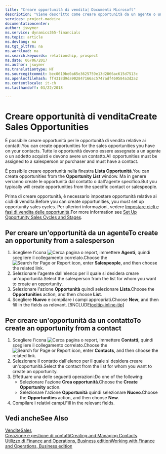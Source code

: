 ```yaml
---
title: "Creare opportunità di vendita| Documenti Microsoft"
description: "Viene descritto come creare opportunità da un agente o un contatto in Finance and Operations, Business edition."
services: project-madeira
documentationcenter: 
author: jswymer
ms.service: dynamics365-financials
ms.topic: article
ms.devlang: na
ms.tgt_pltfrm: na
ms.workload: na
ms.search.keywords: relationship, prospect
ms.date: 06/06/2017
ms.author: jswymer
ms.translationtype: HT
ms.sourcegitcommit: bec0619be0a65e3625759e13d2866ac615d7513c
ms.openlocfilehash: ff4318d9da902847166ac5747adf469584a3d2a2
ms.contentlocale: it-ch
ms.lasthandoff: 03/22/2018

---
```

# <a name="create-sales-opportunities"></a><span data-ttu-id="f111d-103">Creare opportunità di vendita</span><span class="sxs-lookup"><span data-stu-id="f111d-103">Create Sales Opportunities</span></span>
<span data-ttu-id="f111d-104">È possibile creare opportunità per le opportunità di vendita relative ai contatti.</span><span class="sxs-lookup"><span data-stu-id="f111d-104">You can create opportunities for the sales opportunities you have on your contacts.</span></span> <span data-ttu-id="f111d-105">Tutte le opportunità devono essere assegnate a un agente o un addetto acquisti e devono avere un contatto.</span><span class="sxs-lookup"><span data-stu-id="f111d-105">All opportunities must be assigned to a salesperson or purchaser and must have a contact.</span></span>

<span data-ttu-id="f111d-106">È possibile creare opportunità nella finestra **Lista Opportunità**.</span><span class="sxs-lookup"><span data-stu-id="f111d-106">You can create opportunities from the **Opportunity List** window.</span></span> <span data-ttu-id="f111d-107">Ma in genere verranno create le opportunità dal contatto o dall'agente specifico.</span><span class="sxs-lookup"><span data-stu-id="f111d-107">But you typically will create opportunities from the specific contact or salespeople.</span></span>

<span data-ttu-id="f111d-108">Prima di creare opportunità, è necessario impostare opportunità relative ai cicli di vendita.</span><span class="sxs-lookup"><span data-stu-id="f111d-108">Before you can create opportunities, you must set up opportunity sales cycles.</span></span> <span data-ttu-id="f111d-109">Per ulteriori informazioni, vedere [Impostare cicli e fasi di vendita delle opportunità](marketing-how-setup-opportunity-sales-cycles-stages.md).</span><span class="sxs-lookup"><span data-stu-id="f111d-109">For more information see [Set Up Opportunity Sales Cycles and Stages](marketing-how-setup-opportunity-sales-cycles-stages.md).</span></span>

## <a name="to-create-an-opportunity-from-a-salesperson"></a><span data-ttu-id="f111d-110">Per creare un'opportunità da un agente</span><span class="sxs-lookup"><span data-stu-id="f111d-110">To create an opportunity from a salesperson</span></span>
1. <span data-ttu-id="f111d-111">Scegliere l'icona ![Cerca pagina o report](media/ui-search/search_small.png "icona Cerca pagina o report"), immettere **Agenti**, quindi scegliere il collegamento correlato.</span><span class="sxs-lookup"><span data-stu-id="f111d-111">Choose the ![Search for Page or Report](media/ui-search/search_small.png "Search for Page or Report icon") icon, enter **Salespeople**, and then choose the related link.</span></span>
2. <span data-ttu-id="f111d-112">Selezionare l'agente dall'elenco per il quale si desidera creare un'opportunità.</span><span class="sxs-lookup"><span data-stu-id="f111d-112">Select the salesperson from the list for whom you want to create an opportunity.</span></span>
3. <span data-ttu-id="f111d-113">Selezionare l'azione **Opportunità** quindi selezionare **Lista**.</span><span class="sxs-lookup"><span data-stu-id="f111d-113">Choose the **Opportunities** action, and then choose **List**.</span></span>
4. <span data-ttu-id="f111d-114">Scegliere **Nuovo** e compilare i campi appropriati.</span><span class="sxs-lookup"><span data-stu-id="f111d-114">Choose **New**, and then fill in the fields as relevant.</span></span> [!INCLUDE[tooltip-inline-tip](includes/tooltip-inline-tip_md.md)]  



## <a name="to-create-an-opportunity-from-a-contact"></a><span data-ttu-id="f111d-115">Per creare un'opportunità da un contatto</span><span class="sxs-lookup"><span data-stu-id="f111d-115">To create an opportunity from a contact</span></span>
1. <span data-ttu-id="f111d-116">Scegliere l'icona ![Cerca pagina o report](media/ui-search/search_small.png "icona Cerca pagina o report"), immettere **Contatti**, quindi scegliere il collegamento correlato.</span><span class="sxs-lookup"><span data-stu-id="f111d-116">Choose the ![Search for Page or Report](media/ui-search/search_small.png "Search for Page or Report icon") icon, enter **Contacts**, and then choose the related link.</span></span>
2. <span data-ttu-id="f111d-117">Selezionare il contatto dall'elenco per il quale si desidera creare un'opportunità.</span><span class="sxs-lookup"><span data-stu-id="f111d-117">Select the contact from the list for whom you want to create an opportunity.</span></span>
3. <span data-ttu-id="f111d-118">Effettuare una delle seguenti operazioni:</span><span class="sxs-lookup"><span data-stu-id="f111d-118">Do one of the following:</span></span>
   * <span data-ttu-id="f111d-119">Selezionare l'azione **Crea opportunità**.</span><span class="sxs-lookup"><span data-stu-id="f111d-119">Choose the **Create Opportunity** action.</span></span>
   * <span data-ttu-id="f111d-120">Selezionare l'azione **Opportunità** quindi selezionare **Nuovo**.</span><span class="sxs-lookup"><span data-stu-id="f111d-120">Choose the  **Opportunities** action, and then choose **New**.</span></span>
4. <span data-ttu-id="f111d-121">Compilare i relativi campi.</span><span class="sxs-lookup"><span data-stu-id="f111d-121">Fill in the relevant fields.</span></span>

## <a name="see-also"></a><span data-ttu-id="f111d-122">Vedi anche</span><span class="sxs-lookup"><span data-stu-id="f111d-122">See Also</span></span>
[<span data-ttu-id="f111d-123">Vendite</span><span class="sxs-lookup"><span data-stu-id="f111d-123">Sales</span></span>](sales-manage-sales.md)  
[<span data-ttu-id="f111d-124">Creazione e gestione di contatti</span><span class="sxs-lookup"><span data-stu-id="f111d-124">Creating and Managing Contacts</span></span>](marketing-contacts.md)  
[<span data-ttu-id="f111d-125">Utilizzo di Finance and Operations, Business edition</span><span class="sxs-lookup"><span data-stu-id="f111d-125">Working with Finance and Operations, Business edition</span></span>](ui-work-product.md)

